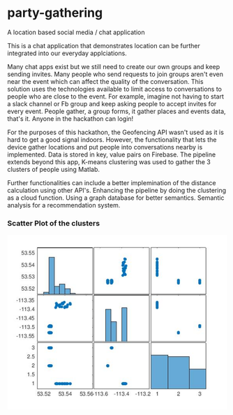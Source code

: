 # party-gathering
A location based social media / chat application

This is a chat application that demonstrates location can be further integrated into our everyday applciations.

Many chat apps exist but we still need to create our own groups and keep sending invites. Many people who send requests to join groups aren't even near the event which can affect the quality of the conversation. This solution uses the technologies available to limit access to conversations to people who are close to the event. For example, imagine not having to start a slack channel or Fb group and keep asking people to accept invites for every event. People gather, a group forms, it gather places and events data, that's it. Anyone in the hackathon can login!

For the purposes of this hackathon, the Geofencing API wasn't used as it is hard to get a good signal indoors. However, the functionality that lets the device gather locations and put people into conversations nearby is implemented. Data is stored in key, value pairs on Firebase. The pipeline extends beyond this app, K-means clustering was used to gather the 3 clusters of people using Matlab.

Further functionalities can include a better implemination of the distance calculation using other API's. Enhancing the pipeline by doing the clustering as a cloud function. Using a graph database for better semantics. Semantic analysis for a recommendation system.

### Scatter Plot of the clusters
![](scatterplot_party.jpg)
